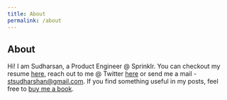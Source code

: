 ```yaml
---
title: About
permalink: /about
---
```

## About
Hi! I am Sudharsan, a Product Engineer @ Sprinklr. You can checkout my resume [here](/resume), reach out to me @ Twitter [here](https://twitter.com/parakalakavi) or send me a mail - stsudharshan@gmail.com. If you find something useful in my posts, feel free to [buy me a book](https://www.buymeacoffee.com/parakalakavi).